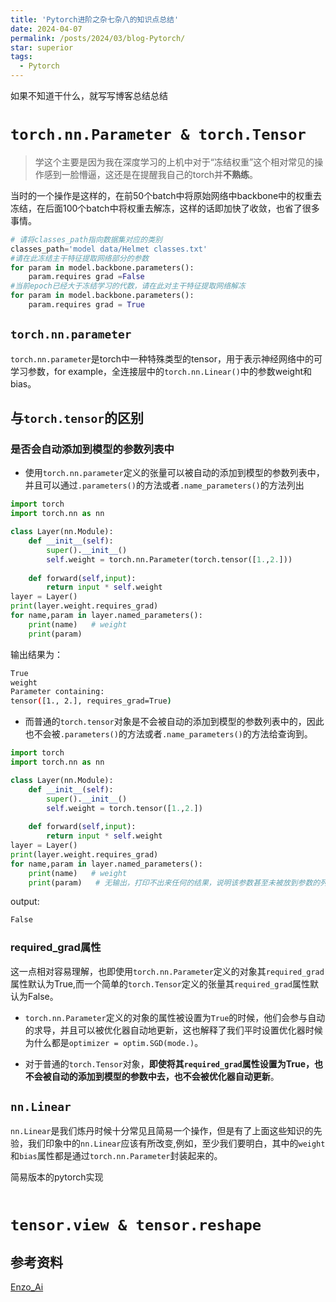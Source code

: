 ```yaml
---
title: 'Pytorch进阶之杂七杂八的知识点总结'
date: 2024-04-07
permalink: /posts/2024/03/blog-Pytorch/
star: superior
tags:
  - Pytorch
---
```


如果不知道干什么，就写写博客总结总结

# `torch.nn.Parameter & torch.Tensor`

> 学这个主要是因为我在深度学习的上机中对于“冻结权重”这个相对常见的操作感到一脸懵逼，这还是在提醒我自己的torch并**不熟练**。

当时的一个操作是这样的，在前50个batch中将原始网络中backbone中的权重去冻结，在后面100个batch中将权重去解冻，这样的话即加快了收敛，也省了很多事情。

```python
# 请将classes_path指向数据集对应的类别
classes_path='model data/Helmet classes.txt'
#请在此冻结主干特征提取网络部分的参数
for param in model.backbone.parameters():
    param.requires grad =False
#当前epoch已经大于冻结学习的代数，请在此对主干特征提取网络解冻
for param in model.backbone.parameters():
    param.requires grad = True
```


##  `torch.nn.parameter`

`torch.nn.parameter`是torch中一种特殊类型的tensor，用于表示神经网络中的可学习参数，for example，全连接层中的`torch.nn.Linear()`中的参数weight和bias。
 
## 与`torch.tensor`的区别

### 是否会自动添加到模型的参数列表中

* 使用`torch.nn.parameter`定义的张量可以被自动的添加到模型的参数列表中，并且可以通过`.parameters()`的方法或者`.name_parameters()`的方法列出

```python
import torch
import torch.nn as nn

class Layer(nn.Module):
    def __init__(self):
        super().__init__()
        self.weight = torch.nn.Parameter(torch.tensor([1.,2.]))
    
    def forward(self,input):
        return input * self.weight
layer = Layer()
print(layer.weight.requires_grad)    
for name,param in layer.named_parameters():
    print(name)   # weight
    print(param)   
```
输出结果为：
```bash
True
weight
Parameter containing:
tensor([1., 2.], requires_grad=True)
```

* 而普通的`torch.tensor`对象是不会被自动的添加到模型的参数列表中的，因此也不会被`.parameters()`的方法或者`.name_parameters()`的方法给查询到。

```python
import torch
import torch.nn as nn

class Layer(nn.Module):
    def __init__(self):
        super().__init__()
        self.weight = torch.tensor([1.,2.])
    
    def forward(self,input):
        return input * self.weight
layer = Layer()
print(layer.weight.requires_grad)    
for name,param in layer.named_parameters():
    print(name)   # weight
    print(param)   # 无输出，打印不出来任何的结果，说明该参数甚至未被放到参数的列表中去

```
output:
```bash
False
```

### required_grad属性

这一点相对容易理解，也即使用`torch.nn.Parameter`定义的对象其`required_grad`属性默认为True,而一个简单的`torch.Tensor`定义的张量其`required_grad`属性默认为False。

* `torch.nn.Parameter`定义的对象的属性被设置为`True`的时候，他们会参与自动的求导，并且可以被优化器自动地更新，这也解释了我们平时设置优化器时候为什么都是`optimizer = optim.SGD(mode.)`。

* 对于普通的`torch.Tensor`对象，**即使将其`required_grad`属性设置为True，也不会被自动的添加到模型的参数中去，也不会被优化器自动更新**。


## `nn.Linear`

`nn.Linear`是我们炼丹时候十分常见且简易一个操作，但是有了上面这些知识的先验，我们印象中的`nn.Linear`应该有所改变,例如，至少我们要明白，其中的`weight`和`bias`属性都是通过`torch.nn.Parameter`封装起来的。

简易版本的pytorch实现

```python


```

# `tensor.view & tensor.reshape`



## 参考资料
[Enzo_Ai](https://www.bilibili.com/video/BV1tC411L7Hh/?spm_id_from=333.788.0.0&vd_source=32f9de072b771f1cd307ca15ecf84087)


























